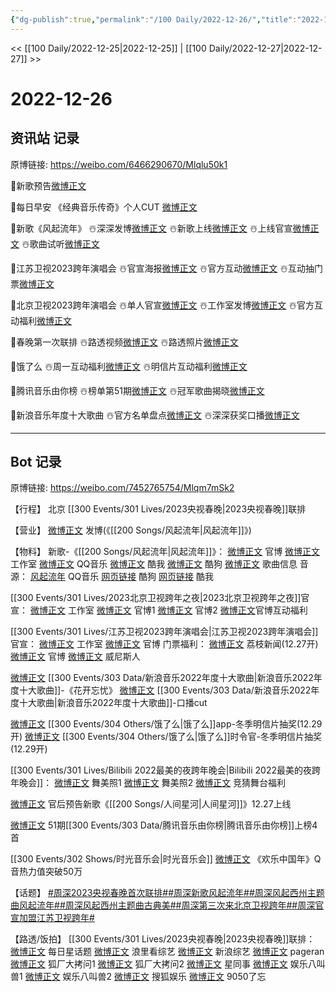 ```yaml
---
{"dg-publish":true,"permalink":"/100 Daily/2022-12-26/","title":"2022-12-26","created":"2022-12-30T17:21:51.000+08:00","updated":"2023-04-11T14:46:32.610+08:00"}
---
```



<< [[100 Daily/2022-12-25\|2022-12-25]] | [[100 Daily/2022-12-27\|2022-12-27]] >>

# 2022-12-26

## 资讯站 记录

原博链接: https://weibo.com/6466290670/Mlqlu50k1

🌟新歌预告[微博正文](https://m.weibo.cn/6466290670/4850969681331094)

🌟每日早安
《经典音乐传奇》个人CUT [微博正文](https://m.weibo.cn/6466290670/4850839318172818)

🌟新歌《风起流年》
☃️深深发博[微博正文](https://m.weibo.cn/6466290670/4850869731067494)
☃️新歌上线[微博正文](https://m.weibo.cn/6466290670/4850869784806037)
☃️上线官宣[微博正文](https://m.weibo.cn/6466290670/4850874171529586)
☃️歌曲试听[微博正文](https://m.weibo.cn/6466290670/4850888529947628)

🌟江苏卫视2023跨年演唱会
☃️官宣海报[微博正文](https://m.weibo.cn/6466290670/4850853045605981)
☃️官方互动[微博正文](https://m.weibo.cn/6466290670/4850874470633681)
☃️互动抽门票[微博正文](https://m.weibo.cn/6466290670/4850874738024374)

🌟北京卫视2023跨年演唱会
☃️单人官宣[微博正文](https://m.weibo.cn/6466290670/4850904044143683)
☃️工作室发博[微博正文](https://m.weibo.cn/6466290670/4850903570716657)
☃️官方互动福利[微博正文](https://m.weibo.cn/6466290670/4850907232087027)

🌟春晚第一次联排
☃️路透视频[微博正文](https://m.weibo.cn/6466290670/4850994422489564)
☃️路透照片[微博正文](https://m.weibo.cn/6466290670/4850994788173358)

🌟饿了么
☃️周一互动福利[微博正文](https://m.weibo.cn/6466290670/4850889141262884)
☃️明信片互动福利[微博正文](https://m.weibo.cn/6466290670/4850969962357745)

🌟腾讯音乐由你榜
☃️榜单第51期[微博正文](https://m.weibo.cn/6466290670/4850909500145753)
☃️冠军歌曲揭晓[微博正文](https://m.weibo.cn/6466290670/4850996956111172)

🌟新浪音乐年度十大歌曲
☃️官方名单盘点[微博正文](https://m.weibo.cn/6466290670/4850904601464744)
☃️深深获奖口播[微博正文](https://m.weibo.cn/6466290670/4850931618024213)

---
## Bot 记录

原博链接: https://weibo.com/7452765754/Mlqm7mSk2

【行程】
北京 [[300 Events/301 Lives/2023央视春晚\|2023央视春晚]]联排

【营业】
[微博正文](https://m.weibo.cn/1736988591/4850867809554582) 发博(《[[200 Songs/风起流年\|风起流年]]》)

【物料】
新歌-《[[200 Songs/风起流年\|风起流年]]》：
[微博正文](https://m.weibo.cn/7310781135/4850868341442684) 官博
[微博正文](https://m.weibo.cn/7478855230/4850874164447659) 工作室
[微博正文](https://m.weibo.cn/2169129705/4850865842957350) QQ音乐
[微博正文](https://m.weibo.cn/1738434147/4850865841635915) 酷我
[微博正文](https://m.weibo.cn/1665103091/4850866195013095) 酷狗
[微博正文](https://m.weibo.cn/6466290670/4850869784806037) 歌曲信息
音源：
[风起流年](https://weibo.cn/sinaurl?u=https%3A%2F%2Fi.y.qq.com%2Fv8%2Fplaysong.html%3Fsongid%3D389426904%26source%3Dyqq%26ADTAG%3Dhz_wb_sf%26channelId%3D10081987) QQ音乐
[网页链接](https://weibo.cn/sinaurl?u=https%3A%2F%2Ft1.kugou.com%2Fsong.html%3Fid%3D8rIsn0azGV3) 酷狗
[网页链接](https://weibo.cn/sinaurl?u=http%3A%2F%2Fm.kuwo.cn%2Fnewh5app%2Fplay_detail%2F256100389) 酷我

[[300 Events/301 Lives/2023北京卫视跨年之夜\|2023北京卫视跨年之夜]]官宣：
[微博正文](https://m.weibo.cn/7478855230/4850896871892220) 工作室
[微博正文](https://m.weibo.cn/7727022228/4850895227461394) 官博1
[微博正文](https://m.weibo.cn/7727022228/4850905528668382) 官博2
[微博正文](https://m.weibo.cn/7727022228/4850878467016881)官博互动福利

[[300 Events/301 Lives/江苏卫视2023跨年演唱会\|江苏卫视2023跨年演唱会]]官宣：
[微博正文](https://m.weibo.cn/7478855230/4850911543564924) 工作室
[微博正文](https://m.weibo.cn/1818087960/4850850734026229) 官博
门票福利：
[微博正文](https://m.weibo.cn/1796087453/4850576670332287) 荔枝新闻(12.27开)
[微博正文](https://m.weibo.cn/1818087960/4850533351298405) 官博
[微博正文](https://m.weibo.cn/1771716780/4850966064794711) 威尼斯人

[微博正文](https://m.weibo.cn/1878335471/4850898646075501) [[300 Events/303 Data/新浪音乐2022年度十大歌曲\|新浪音乐2022年度十大歌曲]]-《花开忘忧》
[微博正文](https://m.weibo.cn/6466290670/4850931618024213) [[300 Events/303 Data/新浪音乐2022年度十大歌曲\|新浪音乐2022年度十大歌曲]]-口播cut

[微博正文](https://m.weibo.cn/5117812753/4850881735170126) [[300 Events/304 Others/饿了么\|饿了么]]app-冬季明信片抽奖(12.29开)
[微博正文](https://m.weibo.cn/7756461320/4850962923785302) [[300 Events/304 Others/饿了么\|饿了么]]时令官-冬季明信片抽奖(12.29开)

[[300 Events/301 Lives/Bilibili 2022最美的夜跨年晚会\|Bilibili 2022最美的夜跨年晚会]]：
[微博正文](https://m.weibo.cn/7524193441/4850880924888622) 舞美照1
[微博正文](https://m.weibo.cn/7524193441/4850911131996626) 舞美照2
[微博正文](https://m.weibo.cn/7524193441/4850873374872273) 竞猜舞台福利

[微博正文](https://m.weibo.cn/5248300719/4850966207140215) 官后预告新歌《[[200 Songs/人间星河\|人间星河]]》12.27上线

[微博正文](https://m.weibo.cn/6733257358/4850903813986749) 51期[[300 Events/303 Data/腾讯音乐由你榜\|腾讯音乐由你榜]]上榜4首

[[300 Events/302 Shows/时光音乐会\|时光音乐会]]
[微博正文](https://m.weibo.cn/2169129705/4850889914061802) 《欢乐中国年》Q音热力值突破50万

【话题】
[#周深2023央视春晚首次联排#](https://s.weibo.com/weibo?q=%23%E5%91%A8%E6%B7%B12023%E5%A4%AE%E8%A7%86%E6%98%A5%E6%99%9A%E9%A6%96%E6%AC%A1%E8%81%94%E6%8E%92%23)[#周深新歌风起流年#](https://s.weibo.com/weibo?q=%23%E5%91%A8%E6%B7%B1%E6%96%B0%E6%AD%8C%E9%A3%8E%E8%B5%B7%E6%B5%81%E5%B9%B4%23)[#周深风起西州主题曲风起流年#](https://s.weibo.com/weibo?q=%23%E5%91%A8%E6%B7%B1%E9%A3%8E%E8%B5%B7%E8%A5%BF%E5%B7%9E%E4%B8%BB%E9%A2%98%E6%9B%B2%E9%A3%8E%E8%B5%B7%E6%B5%81%E5%B9%B4%23)[#周深风起西州主题曲古典美#](https://s.weibo.com/weibo?q=%23%E5%91%A8%E6%B7%B1%E9%A3%8E%E8%B5%B7%E8%A5%BF%E5%B7%9E%E4%B8%BB%E9%A2%98%E6%9B%B2%E5%8F%A4%E5%85%B8%E7%BE%8E%23)[#周深第三次来北京卫视跨年#](https://s.weibo.com/weibo?q=%23%E5%91%A8%E6%B7%B1%E7%AC%AC%E4%B8%89%E6%AC%A1%E6%9D%A5%E5%8C%97%E4%BA%AC%E5%8D%AB%E8%A7%86%E8%B7%A8%E5%B9%B4%23)[#周深官宣加盟江苏卫视跨年#](https://s.weibo.com/weibo?q=%23%E5%91%A8%E6%B7%B1%E5%AE%98%E5%AE%A3%E5%8A%A0%E7%9B%9F%E6%B1%9F%E8%8B%8F%E5%8D%AB%E8%A7%86%E8%B7%A8%E5%B9%B4%23)

【路透/饭拍】
[[300 Events/301 Lives/2023央视春晚\|2023央视春晚]]联排：
[微博正文](https://m.weibo.cn/6962149176/4850960889549551) 每日星话题
[微博正文](https://m.weibo.cn/2122079781/4850948575070034) 浪里看综艺
[微博正文](https://m.weibo.cn/1878335471/4850948793180595) 新浪综艺
[微博正文](https://m.weibo.cn/7633014126/4850954711336950) pageran
[微博正文](https://m.weibo.cn/6525010965/4850949908859045) 狐厂大拷问1
[微博正文](https://m.weibo.cn/6525010965/4850948574288416) 狐厂大拷问2
[微博正文](https://m.weibo.cn/7090942012/4850951528129257) 星同事
[微博正文](https://m.weibo.cn/1855816273/4850948196798342) 娱乐八叫兽1
[微博正文](https://m.weibo.cn/1855816273/4850982493890236) 娱乐八叫兽2
[微博正文](https://m.weibo.cn/1843633441/4850949905189257) 搜狐娱乐
[微博正文](https://m.weibo.cn/7047859256/4851050895379492) 9050了忘
